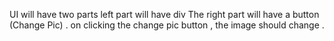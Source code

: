 UI will have two parts left part will have div 
The right part will have a button (Change Pic) .
on clicking the change pic button , the image should change .
